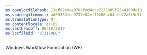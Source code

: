 ```yaml
---
ms.openlocfilehash: 13cf82e9ce8709fed4cca7135989f96e4100dc18
ms.sourcegitcommit: ad203331ee9737e82ef70206ac04eeb72a5f9c7f
ms.translationtype: MT
ms.contentlocale: es-ES
ms.lasthandoff: 06/18/2019
ms.locfileid: "67217068"
---
```

Windows Workflow Foundation (WF)